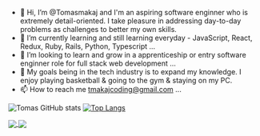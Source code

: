 - 👋 Hi, I’m @Tomasmakaj and I'm an aspiring software enginner who is extremely detail-oriented. I take pleasure in addressing day-to-day problems as challenges to better my own skills.
- 🌱 I’m currently learning and still learning everyday - JavaScript, React, Redux, Ruby, Rails, Python, Typescript ...
- 💞️ I’m looking to learn and grow in a apprenticeship or entry software enginner role for full stack web development ...
- 🏀 My goals being in the tech industry is to expand my knowledge. I enjoy playing basketball & going to the gym & staying on my PC.
- 📫 How to reach me tmakajcoding@gmail.com ...





![Tomas GitHub stats](https://github-readme-stats.vercel.app/api?username=Tomasmakaj&show_icons=true&theme=transparent)
[![Top Langs](https://github-readme-stats.vercel.app/api/top-langs/?username=Tomasmakaj)](https://github.com/Tomasmakaj/github-readme-stats)

<a href="https://github-readme-stats.vercel.app/api?username=Tomasmakaj&show_icons=true&theme=transparent">
  <img align="center" src="https://github-readme-stats.vercel.app/api/pin/?username=Tomasmakaj&repo=github-readme-stats" />
</a>
<a href="https://github-readme-stats.vercel.app/api/top-langs/?username=Tomasmakaj)](https://github.com/Tomasmakaj/github-readme-stats">
  <img align="center" src="https://github-readme-stats.vercel.app/api/pin/?username=Tomasmakaj&repo=convoychat" />
</a>
